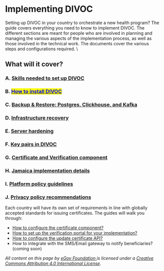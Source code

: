 # Implementing DIVOC

Setting up DIVOC in your country to orchestrate a new health program? The guide covers everything you need to know to implement DIVOC. The different sections are meant for people who are involved in planning and managing the various aspects of the implementation process, as well as those involved in the technical work. The documents cover the various steps and configurations required. \


## What will it cover?

### A. [Skills needed to set up DIVOC](skills-needed-to-set-up-divoc.md)

### B. [<mark style="color:blue;">How to install DIVOC</mark>](how-to-install-divoc.md)<mark style="color:blue;"></mark>

### C. [Backup & Restore: Postgres, Clickhouse, and Kafka](backup-and-restore-postgres-clickhouse-kafka-and-redis.md)

### D. [Infrastructure recovery](infrastructure-recovery.md)

### E. [Server hardening](server-hardening.md)

### F. [Key pairs in DIVOC](key-pairs-in-divoc.md)

### G. [Certificate and Verification component](certification-and-verification-component/)&#x20;

### H. [Jamaica implementation details](broken-reference)

### I. [Platform policy guidelines](platform-policy-guidelines.md)

### J. [Privacy policy recommendations](privacy-policy-recommendations.md)

Each country will have its own set of requirements in line with globally accepted standards for issuing certificates. The guides will walk you through:

* [How to configure the certificate component?](certification-and-verification-component/configuring-certificates/)&#x20;
* [How to set up the verification portal for your implementation?](certification-and-verification-component/setting-up-the-verification-portal-for-implementation.md)
* [How to configure the update certificate API?](divocs-certification-and-verification-component/how-to-configure-the-update-certificate-api.md)
* How to integrate with the SMS/Email gateway to notify beneficiaries? (coming soon)

&#x20;&#x20;

_All content on this page by_ [_eGov Foundation_ ](https://egov.org.in)_is licensed under a_ [_Creative Commons Attribution 4.0 International License_](http://creativecommons.org/licenses/by/4.0/)_._
